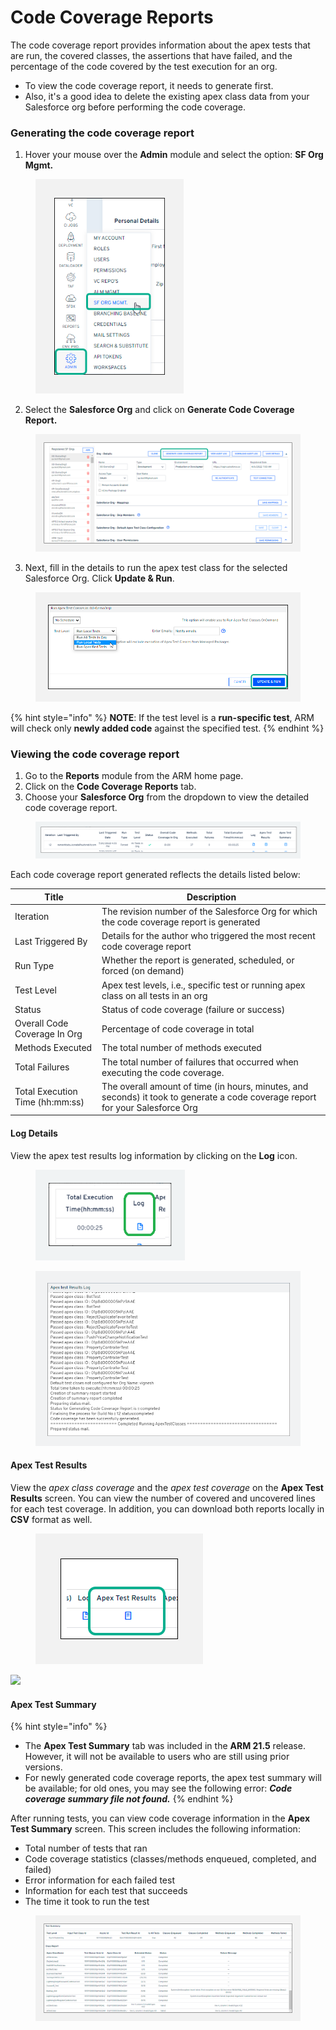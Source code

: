 # Code Coverage Reports

The code coverage report provides information about the apex tests that are run, the covered classes, the assertions that have failed, and the percentage of the code covered by the test execution for an org.

* To view the code coverage report, it needs to generate first.&#x20;
* Also, it's a good idea to delete the existing apex class data from your Salesforce org before performing the code coverage.

### Generating the code coverage report <a href="#generating-the-code-coverage-report" id="generating-the-code-coverage-report"></a>

1. Hover your mouse over the **Admin** module and select the option: **SF Org Mgmt.**

<figure><img src="../../../../.gitbook/assets/image (8) (1) (1) (1) (1) (1) (1) (1) (1) (1) (1) (1) (1) (1) (1) (1) (1).png" alt="" width="237"><figcaption></figcaption></figure>

2. Select the **Salesforce Org** and click on **Generate Code Coverage Report.**&#x20;

<figure><img src="../../../../.gitbook/assets/image (9) (1) (1) (1) (1) (1) (1) (1) (1) (1) (1) (1) (1) (1) (1) (1).png" alt=""><figcaption></figcaption></figure>

3. Next, fill in the details to run the apex test class for the selected Salesforce Org. Click **Update & Run**.

<figure><img src="../../../../.gitbook/assets/image (10) (1) (1) (1) (1) (1) (1) (1) (1) (1).png" alt=""><figcaption></figcaption></figure>

{% hint style="info" %}
**NOTE**: If the test level is a **run-specific test**, ARM will check only **newly added code** against the specified test.
{% endhint %}

### Viewing the code coverage report <a href="#viewing-the-code-coverage-report" id="viewing-the-code-coverage-report"></a>

1. Go to the **Reports** module from the ARM home page.
2. Click on the **Code Coverage Reports** tab.&#x20;
3. Choose your **Salesforce Org** from the dropdown to view the detailed code coverage report.

<figure><img src="../../../../.gitbook/assets/image (11) (1) (1) (1) (1) (1) (1) (1).png" alt=""><figcaption></figcaption></figure>

Each code coverage report generated reflects the details listed below:

| Title                           | Description                                                                                                                     |
| ------------------------------- | ------------------------------------------------------------------------------------------------------------------------------- |
| Iteration                       | The revision number of the Salesforce Org for which the code coverage report is generated                                       |
| Last Triggered By               | Details for the author who triggered the most recent code coverage report                                                       |
| Run Type                        | Whether the report is generated, scheduled, or forced (on demand)                                                               |
| Test Level                      | Apex test levels, i.e., specific test or running apex class on all tests in an org                                              |
| Status                          | Status of code coverage (failure or success)                                                                                    |
| Overall Code Coverage In Org    | Percentage of code coverage in total                                                                                            |
| Methods Executed                | The total number of methods executed                                                                                            |
| Total Failures                  | The total number of failures that occurred when executing the code coverage.                                                    |
| Total Execution Time (hh:mm:ss) | The overall amount of time (in hours, minutes, and seconds) it took to generate a code coverage report for your Salesforce Org  |

#### Log Details <a href="#log-details" id="log-details"></a>

View the apex test results log information by clicking on the **Log** icon.

<figure><img src="../../../../.gitbook/assets/image (12) (1) (1) (1) (1) (1) (1) (1).png" alt="" width="239"><figcaption></figcaption></figure>

<figure><img src="../../../../.gitbook/assets/image (13) (1) (1) (1) (1) (1) (1) (1).png" alt="" width="563"><figcaption></figcaption></figure>

#### Apex Test Results <a href="#apex-test-results" id="apex-test-results"></a>

View the _apex class coverage_ and the _apex test coverage_ on the **Apex Test Results** screen. You can view the number of covered and uncovered lines for each test coverage. In addition, you can download both reports locally in **CSV** format as well.

<figure><img src="../../../../.gitbook/assets/image (14) (1) (1) (1) (1) (1) (1).png" alt=""><figcaption></figcaption></figure>

![](https://cdn.document360.io/8711f4e7-c040-4616-aac9-d947f87e4619/Images/Documentation/image-1654171140803.png)

#### Apex Test Summary <a href="#apex-test-summary" id="apex-test-summary"></a>

{% hint style="info" %}
* The **Apex Test Summary** tab was included in the **ARM 21.5** release. However, it will not be available to users who are still using prior versions.
* For newly generated code coverage reports, the apex test summary will be available; for old ones, you may see the following error: _**Code coverage summary file not found.**_
{% endhint %}

After running tests, you can view code coverage information in the **Apex Test Summary** screen. This screen includes the following information:

* Total number of tests that ran
* Code coverage statistics (classes/methods enqueued, completed, and failed)
* Error information for each failed test
* Information for each test that succeeds
* The time it took to run the test

<figure><img src="../../../../.gitbook/assets/image (15) (1) (1) (1) (1) (1) (1).png" alt=""><figcaption></figcaption></figure>
